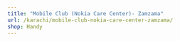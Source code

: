 ```yaml
---
title: "Mobile Club (Nokia Care Center)- Zamzama"
url: /karachi/mobile-club-nokia-care-center-zamzama/
shop: Handy
---
```

